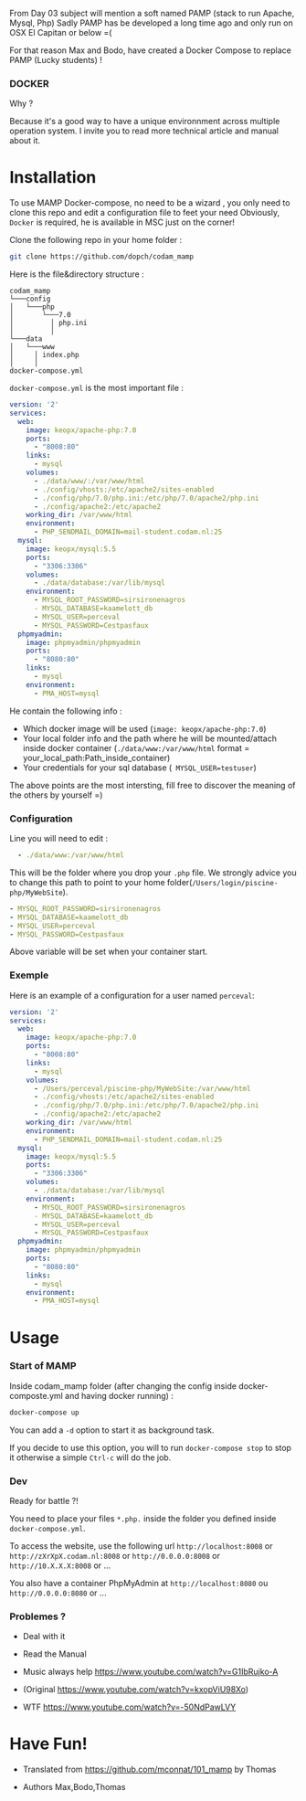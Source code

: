 From Day 03 subject will mention a soft named PAMP (stack to run Apache, Mysql, Php)
Sadly PAMP has be developed a long time ago and only run on OSX El Capitan or below =(

For that reason Max and Bodo, have created a Docker Compose to replace PAMP (Lucky students) !

### DOCKER

Why ?

Because it's a good way to have a unique environnment across multiple operation system.
I invite you to read more technical article and manual about it.


# Installation

To use MAMP Docker-compose, no need to be a wizard , you only need to clone this repo and edit a configuration file to feet your need
Obviously, `Docker` is required, he is available in MSC just on the corner!

Clone the following repo in your home folder :

```sh
git clone https://github.com/dopch/codam_mamp
```

Here is the file&directory structure :

```
codam_mamp
└───config
│   └───php
│       └───7.0
│         │ php.ini
│         │
└───data
│   └───www
│     │ index.php
│     │
docker-compose.yml
```

`docker-compose.yml` is the most important file :


```yaml
version: '2'
services:
  web:
    image: keopx/apache-php:7.0
    ports:
      - "8008:80"
    links:
      - mysql
    volumes:
      - ./data/www/:/var/www/html
      - ./config/vhosts:/etc/apache2/sites-enabled
      - ./config/php/7.0/php.ini:/etc/php/7.0/apache2/php.ini
      - ./config/apache2:/etc/apache2
    working_dir: /var/www/html
    environment:
      - PHP_SENDMAIL_DOMAIN=mail-student.codam.nl:25
  mysql:
    image: keopx/mysql:5.5
    ports:
      - "3306:3306"
    volumes:
      - ./data/database:/var/lib/mysql
    environment:
      - MYSQL_ROOT_PASSWORD=sirsironenagros
      - MYSQL_DATABASE=kaamelott_db    
      - MYSQL_USER=perceval           
      - MYSQL_PASSWORD=Cestpasfaux
  phpmyadmin:
    image: phpmyadmin/phpmyadmin
    ports:
      - "8080:80"
    links:
      - mysql
    environment:
      - PMA_HOST=mysql
```

He contain the following info :
  * Which docker image will be used (`image: keopx/apache-php:7.0`)
  * Your local folder info and the path where he will be mounted/attach inside docker container (`./data/www:/var/www/html` format = your_local_path:Path_inside_container)
  * Your credentials for your sql database (` MYSQL_USER=testuser`)

The above points are the most intersting, fill free to discover the meaning of the others by yourself =)

### Configuration

Line you will need to edit :
```yaml
  - ./data/www:/var/www/html
```

This will be the folder where you drop your `.php` file.
We strongly advice you to change this path to point to your home folder(`/Users/login/piscine-php/MyWebSite`).

```yaml
- MYSQL_ROOT_PASSWORD=sirsironenagros
- MYSQL_DATABASE=kaamelott_db         
- MYSQL_USER=perceval           
- MYSQL_PASSWORD=Cestpasfaux
```
Above variable will be set when your container start.

### Exemple
Here is an example of a configuration for a user named `perceval`:
```yaml
version: '2'
services:
  web:
    image: keopx/apache-php:7.0
    ports:
      - "8008:80"
    links:
      - mysql
    volumes:
      - /Users/perceval/piscine-php/MyWebSite:/var/www/html
      - ./config/vhosts:/etc/apache2/sites-enabled
      - ./config/php/7.0/php.ini:/etc/php/7.0/apache2/php.ini
      - ./config/apache2:/etc/apache2
    working_dir: /var/www/html
    environment:
      - PHP_SENDMAIL_DOMAIN=mail-student.codam.nl:25
  mysql:
    image: keopx/mysql:5.5
    ports:
      - "3306:3306"
    volumes:
      - ./data/database:/var/lib/mysql
    environment:
      - MYSQL_ROOT_PASSWORD=sirsironenagros
      - MYSQL_DATABASE=kaamelott_db    
      - MYSQL_USER=perceval           
      - MYSQL_PASSWORD=Cestpasfaux
  phpmyadmin:
    image: phpmyadmin/phpmyadmin
    ports:
      - "8080:80"
    links:
      - mysql
    environment:
      - PMA_HOST=mysql
```

# Usage

### Start of MAMP

Inside codam_mamp folder (after changing the config inside docker-composte.yml and having docker running) :

```sh
docker-compose up
```

You can add a `-d` option to start it as background task.

If you decide to use this option, you will to run `docker-compose stop` to stop it otherwise a simple `Ctrl-c` will do the job.

### Dev

Ready for battle ?!

You need to place your files `*.php.` inside the folder you defined inside `docker-compose.yml`.

To access the website, use the following url `http://localhost:8008` or `http://zXrXpX.codam.nl:8008` or `http://0.0.0.0:8008` or `http://10.X.X.X:8008` or ...

You also have a container PhpMyAdmin at `http://localhost:8080` ou `http://0.0.0.0:8080` or ...

### Problemes ?

- Deal with it

- Read the Manual

- Music always help https://www.youtube.com/watch?v=G1IbRujko-A 

- (Original https://www.youtube.com/watch?v=kxopViU98Xo)

- WTF https://www.youtube.com/watch?v=-50NdPawLVY

# Have Fun!

- Translated from https://github.com/mconnat/101_mamp by Thomas

- Authors Max,Bodo,Thomas 
